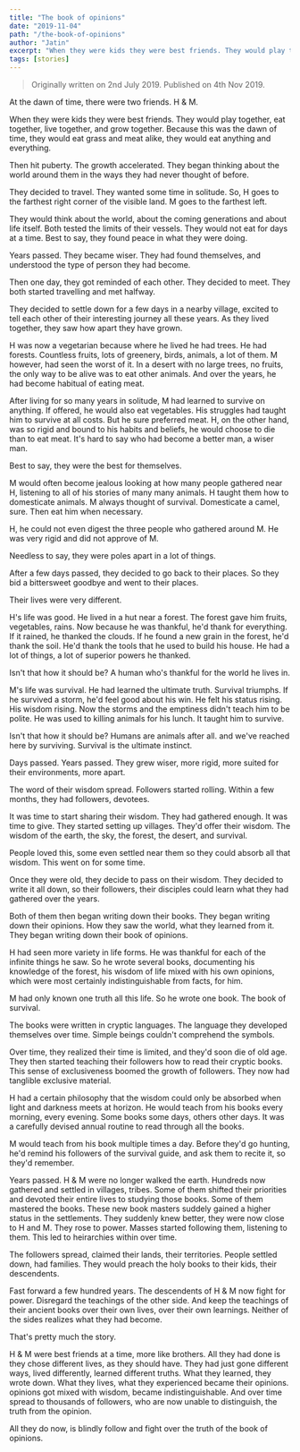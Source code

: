 ```yaml
---
title: "The book of opinions"
date: "2019-11-04"
path: "/the-book-of-opinions"
author: "Jatin"
excerpt: "When they were kids they were best friends. They would play together, eat together, live together, and grow together. Because this was the dawn of time, they would eat grass and meat alike, they would eat anything and everything."
tags: [stories]
---
```


> Originally written on 2nd July 2019. Published on 4th Nov 2019.

At the dawn of time, there were two friends. H & M. 

When they were kids they were best friends. They would play together, eat together, live together, and grow together. Because this was the dawn of time, they would eat grass and meat alike, they would eat anything and everything. 

Then hit puberty. The growth accelerated. They began thinking about the world around them in the ways they had never thought of before. 

They decided to travel. They wanted some time in solitude. So, H goes to the farthest right corner of the visible land. M goes to the farthest left.

They would think about the world, about the coming generations and about life itself. Both tested the limits of their vessels. They would not eat for days at a time. Best to say, they found peace in what they were doing.

Years passed. They became wiser.  They had found themselves, and understood the type of person they had become.

Then one day, they got reminded of each other. They decided to meet. They both started travelling and met halfway.

They decided to settle down for a few days in a nearby village, excited to tell each other of their interesting journey all these years. As they lived together, they saw how apart they have grown.
 
H was now a vegetarian because where he lived he had trees. He had forests. Countless fruits, lots of greenery, birds, animals, a lot of them.
M however, had seen the worst of it. In a desert with no large trees, no fruits, the only way to be alive was to eat other animals. And over the years, he had become habitual of eating meat.

After living for so many years in solitude, M had learned to survive on anything. If offered, he would also eat vegetables. His struggles had taught him to survive at all costs. But he sure preferred meat.
H, on the other hand, was so rigid and bound to his habits and beliefs, he would choose to die than to eat meat.
It's hard to say who had become a better man, a wiser man. 

Best to say, they were the best for themselves.

M would often become jealous looking at how many people gathered near H, listening to all of his stories of many many animals. H taught them how to domesticate animals. 
M always thought of survival. Domesticate a camel, sure. Then eat him when necessary. 

H, he could not even digest the three people who gathered around M. He was very rigid and did not approve of M.

Needless to say, they were poles apart in a lot of things.

After a few days passed, they decided to go back to their places. So they bid a bittersweet goodbye and went to their places.

Their lives were very different.

H's life was good. He lived in a hut near a forest. The forest gave him fruits, vegetables, rains. Now because he was thankful, he'd thank for everything. If it rained, he thanked the clouds. If he found a new grain in the forest, he'd thank the soil. He'd thank the tools that he used to build his house. He had a lot of things, a lot of superior powers he thanked.  

Isn't that how it should be? A human who's thankful for the world he lives in.

M's life was survival. He had learned the ultimate truth. Survival triumphs. If he survived a storm, he'd feel good about his win. He felt his status rising. His wisdom rising. Now the storms and the emptiness didn't teach him to be polite. He was used to killing animals for his lunch. It taught him to survive.

Isn't that how it should be? Humans are animals after all. and we've reached here by surviving. Survival is the ultimate instinct.

Days passed. Years passed. They grew wiser, more rigid, more suited for their environments, more apart. 

The word of their wisdom spread. Followers started rolling. Within a few months, they had followers, devotees.

It was time to start sharing their wisdom. They had gathered enough. It was time to give. They started setting up villages. They'd offer their wisdom. The wisdom of the earth, the sky, the forest, the desert, and survival. 

People loved this, some even settled near them so they could absorb all that wisdom. This went on for some time. 

Once they were old, they decide to pass on their wisdom. They decided to write it all down, so their followers, their disciples could learn what they had gathered over the years.

Both of them then began writing down their books. They began writing down their opinions. How they saw the world, what they learned from it. They began writing down their book of opinions.

H had seen more variety in life forms. He was thankful for each of the infinite things he saw. So he wrote several books, documenting his knowledge of the forest, his wisdom of life mixed with his own opinions, which were most certainly indistinguishable from facts, for him. 

M had only known one truth all this life. So he wrote one book. The book of survival. 

The books were written in cryptic languages. The language they developed themselves over time. Simple beings couldn't comprehend the symbols.

Over time, they realized their time is limited, and they'd soon die of old age. They then started teaching their followers how to read their cryptic books. This sense of exclusiveness boomed the growth of followers. They now had tanglible exclusive material.

H had a certain philosophy that the wisdom could only be absorbed when light and darkness meets at horizon. He would teach from his books every morning, every evening. Some books some days, others other days. It was a carefully devised annual routine to read through all the books.

M would teach from his book multiple times a day. Before they'd go hunting, he'd remind his followers of the survival guide, and ask them to recite it, so they'd remember.

Years passed. H & M were no longer walked the earth.
Hundreds now gathered and settled in villages, tribes. Some of them shifted their priorities and devoted their entire lives to studying those books. Some of them mastered the books. 
These new book masters suddely gained a higher status in the settlements. They suddenly knew better, they were now close to H and M. They rose to power. Masses started following them, listening to them. This led to heirarchies within over time.

The followers spread, claimed their lands, their territories. People settled down, had families. They would preach the holy books to their kids, their descendents.

Fast forward a few hundred years. The descendents of H & M now fight for power. Disregard the teachings of the other side. And keep the teachings of their ancient books over their own lives, over their own learnings. Neither of the sides realizes what they had become.

That's pretty much the story.

H & M were best friends at a time, more like brothers. All they had done is they chose different lives, as they should have. They had just gone different ways, lived differently, learned different truths. What they learned, they wrote down. What they lives, what they experienced became their opinions. opinions got mixed with wisdom, became indistinguishable. And over time spread to thousands of followers, who are now unable to distinguish, the truth from the opinion. 

All they do now, is blindly follow and fight over the truth of the book of opinions.
